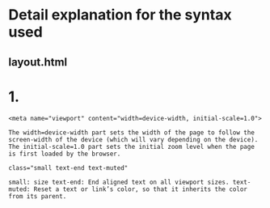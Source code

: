# Detail explanation for the syntax used

## layout.html

# 1. 
```text
<meta name="viewport" content="width=device-width, initial-scale=1.0">
```
` The width=device-width part sets the width of the page to follow the screen-width of the device (which will vary depending on the device).
The initial-scale=1.0 part sets the initial zoom level when the page is first loaded by the browser. `

```text
class="small text-end text-muted"
```

`
small: size
text-end: End aligned text on all viewport sizes.
text-muted: Reset a text or link’s color, so that it inherits the color from its parent.
`